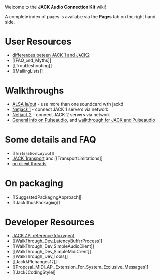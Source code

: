 Welcome to the **JACK Audio Connection Kit** wiki! 

A complete index of pages is available via the **Pages** tab on the right hand side.

# User Resources

*  [differences beteen JACK 1 and JACK2](wiki/Q_difference_jack1_jack2)
*  [[FAQ_and_Myths]]
*  [[Troubleshooting]]
*  [[MailingLists]]

# Walkthroughs

*  [ALSA in/out](wiki/WalkThrough_User_AlsaInOut) - use more than one soundcard with jackd
*  [Netjack 1](wiki/WalkThrough_User_NetJack) - connect JACK 1 servers via network
*  [Netjack 2](wiki/WalkThrough_User_NetJack2) - connect JACK 2 servers via network
*  [General info on Pulseaudio](wiki/PulseAudio), and [walkthrough for JACK and Pulseaudio](wiki/WalkThrough_User_PulseOnJack)

# Some details and FAQ

*  [[InstallationLayout]]
*  [JACK Transport](wiki/TransportSupport) and [[TransportLimitations]]
*  [on client threads](wiki/WalkThrough_User_ClientThreads)

# On packaging

*  [[SuggestedPackagingApproach]]
*  [[JackDbusPackaging]]

# Developer Resources

*  [JACK API reference (doxygen)](http://jackaudio.github.io/api/)
*  [[WalkThrough_Dev_LatencyBufferProcess]]
*  [[WalkThrough_Dev_SimpleAudioClient]]
*  [[WalkThrough_Dev_SimpleMidiClient]]
*  [[WalkThrough_Dev_Tools]]
*  [[JackAPIchanges12]]
*  [[Proposal_MIDI_API_Extension_For_System_Exclusive_Messages]]
*  [[Jack2CodingStyle]]